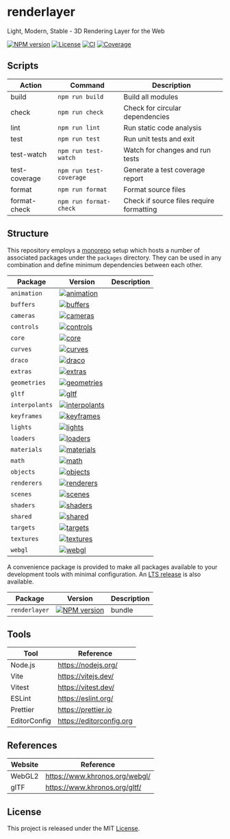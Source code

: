 # renderlayer

Light, Modern, Stable - 3D Rendering Layer for the Web

[![NPM version][npm-badge]][npm-url]
[![License][license-badge]][license-url]
[![CI][ci-badge]][ci-url]
[![Coverage][codecov-badge]][codecov-url]

## Scripts

| Action        | Command                 | Description                              |
| ------------- | ----------------------- | ---------------------------------------- |
| build         | `npm run build`         | Build all modules                        |
| check         | `npm run check`         | Check for circular dependencies          |
| lint          | `npm run lint`          | Run static code analysis                 |
| test          | `npm run test`          | Run unit tests and exit                  |
| test-watch    | `npm run test-watch`    | Watch for changes and run tests          |
| test-coverage | `npm run test-coverage` | Generate a test coverage report          |
| format        | `npm run format`        | Format source files                      |
| format-check  | `npm run format-check`  | Check if source files require formatting |

## Structure

This repository employs a [monorepo](https://en.wikipedia.org/wiki/Monorepo) setup which hosts a number of associated packages under the `packages` directory. They can be used in any combination and define minimum dependencies between each other.

| Package        | Version                                                 | Description |
| -------------- | ------------------------------------------------------- | ----------- |
| `animation`    | [![animation][animation-badge]][animation-url]          |             |
| `buffers`      | [![buffers][buffers-badge]][buffers-url]                |             |
| `cameras`      | [![cameras][cameras-badge]][cameras-url]                |             |
| `controls`     | [![controls][controls-badge]][controls-url]             |             |
| `core`         | [![core][core-badge]][core-url]                         |             |
| `curves`       | [![curves][curves-badge]][curves-url]                   |             |
| `draco`        | [![draco][draco-badge]][draco-url]                      |             |
| `extras`       | [![extras][extras-badge]][extras-url]                   |             |
| `geometries`   | [![geometries][geometries-badge]][geometries-url]       |             |
| `gltf`         | [![gltf][gltf-badge]][gltf-url]                         |             |
| `interpolants` | [![interpolants][interpolants-badge]][interpolants-url] |             |
| `keyframes`    | [![keyframes][keyframes-badge]][keyframes-url]          |             |
| `lights`       | [![lights][lights-badge]][lights-url]                   |             |
| `loaders`      | [![loaders][loaders-badge]][loaders-url]                |             |
| `materials`    | [![materials][materials-badge]][materials-url]          |             |
| `math`         | [![math][math-badge]][math-url]                         |             |
| `objects`      | [![objects][objects-badge]][objects-url]                |             |
| `renderers`    | [![renderers][renderers-badge]][renderers-url]          |             |
| `scenes`       | [![scenes][scenes-badge]][scenes-url]                   |             |
| `shaders`      | [![shaders][shaders-badge]][shaders-url]                |             |
| `shared`       | [![shared][shared-badge]][shared-url]                   |             |
| `targets`      | [![targets][targets-badge]][targets-url]                |             |
| `textures`     | [![textures][textures-badge]][textures-url]             |             |
| `webgl`        | [![webgl][webgl-badge]][webgl-url]                      |             |

A convenience package is provided to make all packages available to your development tools with minimal configuration. An [LTS release][renderlayer-url] is also available.

| Package       | Version                              | Description |
| ------------- | ------------------------------------ | ----------- |
| `renderlayer` | [![NPM version][npm-badge]][npm-url] | bundle      |

## Tools

| Tool         | Reference                |
| ------------ | ------------------------ |
| Node.js      | https://nodejs.org/      |
| Vite         | https://vitejs.dev/      |
| Vitest       | https://vitest.dev/      |
| ESLint       | https://eslint.org/      |
| Prettier     | https://prettier.io      |
| EditorConfig | https://editorconfig.org |

## References

| Website | Reference                      |
| ------- | ------------------------------ |
| WebGL2  | https://www.khronos.org/webgl/ |
| glTF    | https://www.khronos.org/gltf/  |

## License

This project is released under the MIT [License](LICENSE).

[codecov-badge]: https://codecov.io/gh/epreston/renderlayer/branch/main/graph/badge.svg?token=V88LBDC8EC
[codecov-url]: https://codecov.io/gh/epreston/renderlayer
[ci-badge]: https://github.com/epreston/renderlayer/actions/workflows/ci.yml/badge.svg
[ci-url]: https://github.com/epreston/renderlayer/actions
[npm-badge]: https://img.shields.io/npm/v/renderlayer
[npm-url]: https://www.npmjs.com/package/renderlayer
[license-badge]: https://img.shields.io/npm/l/renderlayer.svg?cacheSeconds=2592000
[license-url]: LICENSE
[animation-badge]: https://img.shields.io/npm/v/@renderlayer/animation
[animation-url]: https://www.npmjs.com/package/@renderlayer/animation
[buffers-badge]: https://img.shields.io/npm/v/@renderlayer/buffers
[buffers-url]: https://www.npmjs.com/package/@renderlayer/buffers
[cameras-badge]: https://img.shields.io/npm/v/@renderlayer/cameras
[cameras-url]: https://www.npmjs.com/package/@renderlayer/cameras
[controls-badge]: https://img.shields.io/npm/v/@renderlayer/controls
[controls-url]: https://www.npmjs.com/package/@renderlayer/controls
[core-badge]: https://img.shields.io/npm/v/@renderlayer/core
[core-url]: https://www.npmjs.com/package/@renderlayer/core
[curves-badge]: https://img.shields.io/npm/v/@renderlayer/curves
[curves-url]: https://www.npmjs.com/package/@renderlayer/curves
[draco-badge]: https://img.shields.io/npm/v/@renderlayer/draco
[draco-url]: https://www.npmjs.com/package/@renderlayer/draco
[extras-badge]: https://img.shields.io/npm/v/@renderlayer/extras
[extras-url]: https://www.npmjs.com/package/@renderlayer/extras
[geometries-badge]: https://img.shields.io/npm/v/@renderlayer/geometries
[geometries-url]: https://www.npmjs.com/package/@renderlayer/geometries
[gltf-badge]: https://img.shields.io/npm/v/@renderlayer/gltf
[gltf-url]: https://www.npmjs.com/package/@renderlayer/gltf
[interpolants-badge]: https://img.shields.io/npm/v/@renderlayer/interpolants
[interpolants-url]: https://www.npmjs.com/package/@renderlayer/interpolants
[keyframes-badge]: https://img.shields.io/npm/v/@renderlayer/keyframes
[keyframes-url]: https://www.npmjs.com/package/@renderlayer/keyframes
[lights-badge]: https://img.shields.io/npm/v/@renderlayer/lights
[lights-url]: https://www.npmjs.com/package/@renderlayer/lights
[loaders-badge]: https://img.shields.io/npm/v/@renderlayer/loaders
[loaders-url]: https://www.npmjs.com/package/@renderlayer/loaders
[materials-badge]: https://img.shields.io/npm/v/@renderlayer/materials
[materials-url]: https://www.npmjs.com/package/@renderlayer/materials
[math-badge]: https://img.shields.io/npm/v/@renderlayer/math
[math-url]: https://www.npmjs.com/package/@renderlayer/math
[objects-badge]: https://img.shields.io/npm/v/@renderlayer/objects
[objects-url]: https://www.npmjs.com/package/@renderlayer/objects
[renderers-badge]: https://img.shields.io/npm/v/@renderlayer/renderers
[renderers-url]: https://www.npmjs.com/package/@renderlayer/renderers
[renderlayer-badge]: https://img.shields.io/npm/v/@renderlayer/renderlayer
[renderlayer-url]: https://www.npmjs.com/package/@renderlayer/renderlayer
[scenes-badge]: https://img.shields.io/npm/v/@renderlayer/scenes
[scenes-url]: https://www.npmjs.com/package/@renderlayer/scenes
[shaders-badge]: https://img.shields.io/npm/v/@renderlayer/shaders
[shaders-url]: https://www.npmjs.com/package/@renderlayer/shaders
[shared-badge]: https://img.shields.io/npm/v/@renderlayer/shared
[shared-url]: https://www.npmjs.com/package/@renderlayer/shared
[targets-badge]: https://img.shields.io/npm/v/@renderlayer/targets
[targets-url]: https://www.npmjs.com/package/@renderlayer/targets
[textures-badge]: https://img.shields.io/npm/v/@renderlayer/textures
[textures-url]: https://www.npmjs.com/package/@renderlayer/textures
[webgl-badge]: https://img.shields.io/npm/v/@renderlayer/webgl
[webgl-url]: https://www.npmjs.com/package/@renderlayer/webgl
